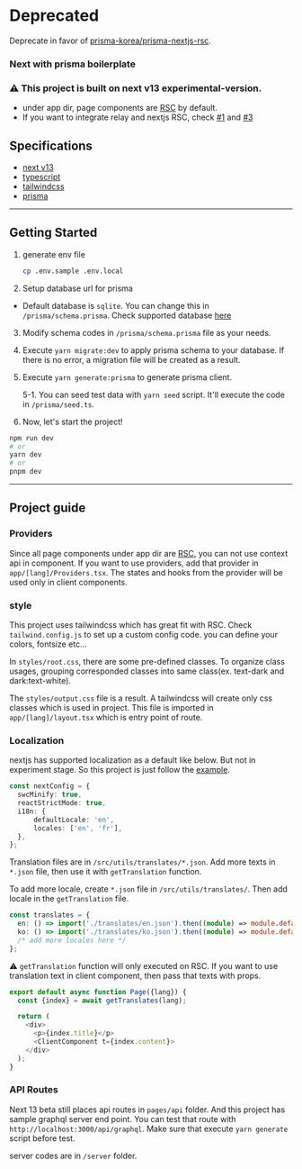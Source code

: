 # Deprecated

Deprecate in favor of [prisma-korea/prisma-nextjs-rsc](https://github.com/prisma-korea/prisma-nextjs-rsc).

### Next with prisma boilerplate

### ⚠️ This project is built on next v13 experimental-version.

- under app dir, page components are [RSC](https://ko.reactjs.org/blog/2020/12/21/data-fetching-with-react-server-components.html) by default.
- If you want to integrate relay and nextjs RSC, check [#1](https://github.com/prisma-korea/prisma-nextjs-graphql/pull/1) and [#3](https://github.com/prisma-korea/prisma-nextjs-graphql/pull/3)

## Specifications

- [next v13](https://beta.nextjs.org/docs)
- [typescript](https://www.typescriptlang.org/)
- [tailwindcss](https://tailwindcss.com/)
- [prisma](https://www.prisma.io/)

---

## Getting Started

1. generate env file

   ```sh
   cp .env.sample .env.local
   ```

2. Setup database url for prisma

- Default database is `sqlite`. You can change this in `/prisma/schema.prisma`. Check supported database [here](https://www.prisma.io/docs/reference/database-reference/supported-databases)

3. Modify schema codes in `/prisma/schema.prisma` file as your needs.

4. Execute `yarn migrate:dev` to apply prisma schema to your database. If there is no error, a migration file will be created as a result.

5. Execute `yarn generate:prisma` to generate prisma client.

   5-1. You can seed test data with `yarn seed` script. It'll execute the code in `/prisma/seed.ts`.

6. Now, let's start the project!

```sh
npm run dev
# or
yarn dev
# or
pnpm dev
```

---

## Project guide

### Providers

Since all page components under app dir are [RSC](https://ko.reactjs.org/blog/2020/12/21/data-fetching-with-react-server-components.html), you can not use context api in component. If you want to use providers, add that provider in `app/[lang]/Providers.tsx`. The states and hooks from the provider will be used only in client components.

### style

This project uses tailwindcss which has great fit with RSC. Check `tailwind.config.js` to set up a custom config code. you can define your colors, fontsize etc...

In `styles/root.css`, there are some pre-defined classes. To organize class usages, grouping corresponded classes into same class(ex. text-dark and dark:text-white).

The `styles/output.css` file is a result. A tailwindcss will create only css classes which is used in project. This file is imported in `app/[lang]/layout.tsx` which is entry point of route.

### Localization

nextjs has supported localization as a default like below. But not in experiment stage. So this project is just follow the [example](https://github.com/vercel/next.js/tree/canary/examples/app-dir-i18n-routing).

```ts
const nextConfig = {
  swcMinify: true,
  reactStrictMode: true,
  i18n: {
      defaultLocale: 'en',
      locales: ['en', 'fr'],
  },
};
```

Translation files are in `/src/utils/translates/*.json`. Add more texts in `*.json` file, then use it with `getTranslation` function.

To add more locale, create `*.json` file in `/src/utils/translates/`. Then add locale in the `getTranslation` file.

```ts
const translates = {
  en: () => import('./translates/en.json').then((module) => module.default),
  ko: () => import('./translates/ko.json').then((module) => module.default),
  /* add more locales here */
};
```

⚠️ `getTranslation` function will only executed on RSC. If you want to use translation text in client component, then pass that texts with props.

```ts
export default async function Page({lang}) {
  const {index} = await getTranslates(lang);

  return (
    <div>
      <p>{index.title}</p>
      <ClientComponent t={index.content}>
    </div>
  );
}
```

### API Routes

Next 13 beta still places api routes in `pages/api` folder. And this project has sample graphql server end point. You can test that route with `http://localhost:3000/api/graphql`. Make sure that execute `yarn generate` script before test.

server codes are in `/server` folder.
